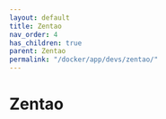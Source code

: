 ```yaml
---
layout: default
title: Zentao
nav_order: 4
has_children: true
parent: Zentao
permalink: "/docker/app/devs/zentao/"
---
```


# Zentao
